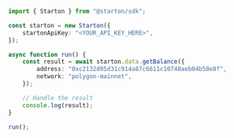 <!-- Start SDK Example Usage [usage] -->
```typescript
import { Starton } from "@starton/sdk";

const starton = new Starton({
    startonApiKey: "<YOUR_API_KEY_HERE>",
});

async function run() {
    const result = await starton.data.getBalance({
        address: "0xc2132d05d31c914a87c6611c10748aeb04b58e8f",
        network: "polygon-mainnet",
    });

    // Handle the result
    console.log(result);
}

run();

```
<!-- End SDK Example Usage [usage] -->